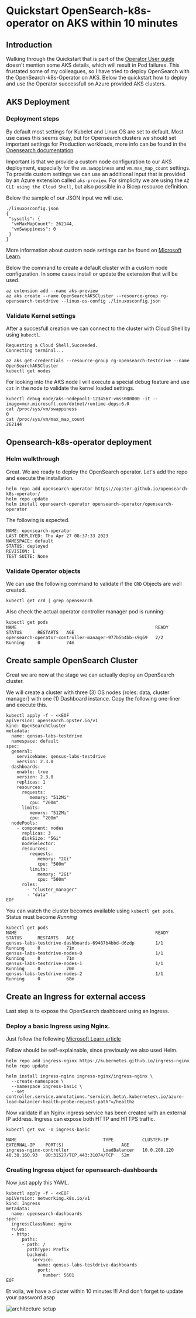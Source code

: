 # Quickstart OpenSearch-k8s-operator on AKS within 10 minutes

## Introduction

Walking through the Quickstart that is part of the [Operator User guide](https://github.com/Opster/opensearch-k8s-operator/blob/main/docs/userguide/main.md) doesn't mention some AKS details, which will result in Pod failures. This frustated some of my colleagues, so I have tried to deploy OpenSearch with the OpenSearch-k8s-Operator on AKS. Below the quickstart how to deploy and use the Operator successfull on Azure provided AKS clusters.

## AKS Deployment

### Deployment steps

By default most settings for Kubelet and Linux OS are set to default. Most use cases this seems okay, but for Opensearch clusters we should set important settings for Production workloads, more info can be found in the [Opensearch documentation](https://opensearch.org/docs/latest/install-and-configure/install-opensearch/index/#important-settings).

Important is that we provide a custom node configuration to our AKS deployment, especially for the `vm.swappiness` and `vm.max_map_count` settings.
To provide custom settings we can use an additional input that is provided by an Azure extension called `aks-preview`. For simplicity we are using the `AZ CLI using the Cloud Shell`, but also possible in a Bicep resource definition. 

Below the sample of our JSON input we will use.

```
./linuxosconfig.json
{
 "sysctls": {
  "vmMaxMapCount": 262144,
  "vmSwappiness": 0
 }
}
```

More information about custom node settings can be found on [Microsoft Learn](https://learn.microsoft.com/en-us/azure/aks/custom-node-configuration).

Below the command to create a default cluster with a custom node configuration. In some cases install or update the extension that will be used.

```
az extension add --name aks-preview
az aks create --name OpenSearchAKSCluster --resource-group rg-opensearch-testdrive --linux-os-config ./linuxosconfig.json
```

### Validate Kernel settings

After a succesfull creation we can connect to the cluster with Cloud Shell by using `kubectl`.

```
Requesting a Cloud Shell.Succeeded. 
Connecting terminal...

az aks get-credentials --resource-group rg-opensearch-testdrive --name OpenSearchAKSCluster
kubectl get nodes
```

For looking into the AKS node I will execute a special debug feature and use `cat` in the node to validate the kernel loaded settings.

```
kubectl debug node/aks-nodepool1-1234567-vmss000000 -it --image=mcr.microsoft.com/dotnet/runtime-deps:6.0
cat /proc/sys/vm/swappiness
0
cat /proc/sys/vm/max_map_count
262144
```

## Opensearch-k8s-operator deployment

### Helm walkthrough

Great. We are ready to deploy the OpenSearch operator. Let's add the repo and execute the installation.

```
helm repo add opensearch-operator https://opster.github.io/opensearch-k8s-operator/
helm repo update
helm install opensearch-operator opensearch-operator/opensearch-operator
```

The following is expected.

```
NAME: opensearch-operator
LAST DEPLOYED: Thu Apr 27 08:37:33 2023
NAMESPACE: default
STATUS: deployed
REVISION: 1
TEST SUITE: None
```

### Validate Operator objects

We can use the following command to validate if the `CRD` Objects are well created.

```
kubectl get crd | grep opensearch
```

Also check the actual operator controller manager pod is running:

```
kubectl get pods
NAME                                                     READY   STATUS      RESTARTS   AGE
opensearch-operator-controller-manager-977b5b4bb-s9g69   2/2     Running     0          74m
```

## Create sample OpenSearch Cluster

Great we are now at the stage we can actually deploy an OpenSearch cluster. 

We will create a cluster with three (3) OS nodes {roles: data, cluster manager} with one (1) Dashboard instance.
Copy the following one-liner and execute this.

```
kubectl apply -f - <<EOF
apiVersion: opensearch.opster.io/v1
kind: OpenSearchCluster
metadata:
  name: qensus-labs-testdrive
  namespace: default
spec:
  general:
    serviceName: qensus-labs-testdrive
    version: 2.3.0
  dashboards:
    enable: true
    version: 2.3.0
    replicas: 1
    resources:
      requests:
         memory: "512Mi"
         cpu: "200m"
      limits:
         memory: "512Mi"
         cpu: "200m"
  nodePools:
    - component: nodes
      replicas: 3
      diskSize: "5Gi"
      nodeSelector:
      resources:
         requests:
            memory: "2Gi"
            cpu: "500m"
         limits:
            memory: "2Gi"
            cpu: "500m"
      roles:
        - "cluster_manager"
        - "data"
EOF
```

You can watch the cluster becomes available using `kubectl get pods`. Status must become *Running*

```
kubectl get pods
NAME                                                     READY   STATUS      RESTARTS   AGE
qensus-labs-testdrive-dashboards-69487b4bbd-d6zdp        1/1     Running     0          71m
qensus-labs-testdrive-nodes-0                            1/1     Running     0          71m
qensus-labs-testdrive-nodes-1                            1/1     Running     0          70m
qensus-labs-testdrive-nodes-2                            1/1     Running     0          68m
```

## Create an Ingress for external access

Last step is to expose the OpenSearch dashboard using an Ingress.

### Deploy a basic Ingress using Nginx.

Just follow the following [Microsoft Learn article](https://learn.microsoft.com/en-us/azure/aks/ingress-basic)

Follow should be self-explainable, since previously we also used Helm.

```
helm repo add ingress-nginx https://kubernetes.github.io/ingress-nginx
helm repo update

helm install ingress-nginx ingress-nginx/ingress-nginx \
  --create-namespace \
  --namespace ingress-basic \
  --set controller.service.annotations."service\.beta\.kubernetes\.io/azure-load-balancer-health-probe-request-path"=/healthz
```

Now validate if an Nginx ingress service has been created with an external IP address. Ingress can expose both HTTP and HTTPS traffic.

```
kubectl get svc -n ingress-basic

NAME                                 TYPE           CLUSTER-IP     EXTERNAL-IP    PORT(S)                      AGE
ingress-nginx-controller             LoadBalancer   10.0.208.120   40.38.160.93   80:31527/TCP,443:31074/TCP   52m
```

### Creating Ingress object for opensearch-dashboards

Now just apply this YAML.

```
kubectl apply -f - <<EOF
apiVersion: networking.k8s.io/v1
kind: Ingress
metadata:
  name: opensearch-dashboards
spec:
  ingressClassName: nginx
  rules:
  - http:
      paths:
      - path: /
        pathType: Prefix
        backend:
          service:
            name: qensus-labs-testdrive-dashboards
            port:
              number: 5601
EOF
```

Et voila, we have a cluster within 10 minutes !!!  And don't forget to update your password asap

<img src="https://raw.githubusercontent.com/avwsolutions/quickstart-aks-opensearch-k8s-operator/main/cluster-opensearch-welcome-msg.png" alt="architecture setup">
